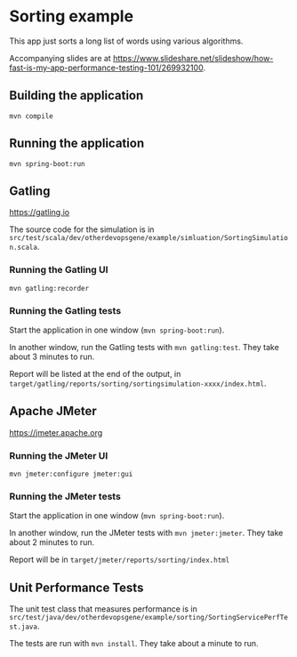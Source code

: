 # Sorting example

This app just sorts a long list of words using various algorithms.

Accompanying slides are at
https://www.slideshare.net/slideshow/how-fast-is-my-app-performance-testing-101/269932100. 

## Building the application

`mvn compile`


## Running the application

`mvn spring-boot:run`


## Gatling

https://gatling.io

The source code for the simulation is in
`src/test/scala/dev/otherdevopsgene/example/simluation/SortingSimulation.scala`. 

### Running the Gatling UI

`mvn gatling:recorder`

### Running the Gatling tests

Start the application in one window (`mvn spring-boot:run`).

In another window, run the Gatling tests with `mvn gatling:test`. They take
about 3 minutes to run.

Report will be listed at the end of the output, in
`target/gatling/reports/sorting/sortingsimulation-xxxx/index.html`. 


## Apache JMeter

https://jmeter.apache.org

### Running the JMeter UI

`mvn jmeter:configure jmeter:gui`

### Running the JMeter tests

Start the application in one window (`mvn spring-boot:run`).

In another window, run the JMeter tests with `mvn jmeter:jmeter`. They take
about 2 minutes to run.

Report will be in `target/jmeter/reports/sorting/index.html`


## Unit Performance Tests

The unit test class that measures performance is in
`src/test/java/dev/otherdevopsgene/example/sorting/SortingServicePerfTest.java`.

The tests are run with `mvn install`. They take about a minute to run.
